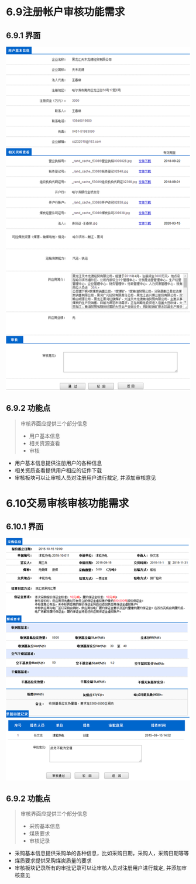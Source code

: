 # 6.9注册帐户审核功能需求
## 6.9.1 界面
![注册账户审核](https://github.com/baigeixiaozu/CoalTrading/blob/main/docs/%E9%9C%80%E6%B1%82%E7%9B%B8%E5%85%B3/img/1.png)
## 6.9.2 功能点
>审核界面应提供三个部分信息
> * 用户基本信息
> * 相关资源查看
> * 审核
* 用户基本信息提供注册用户的各种信息
* 相关资质查看提供用户相应的证件下载
* 审核板块可以让审核人员对注册用户进行裁定, 并添加审核意见

# 6.10交易审核审核功能需求
## 6.10.1 界面
![交易审核审核](https://github.com/baigeixiaozu/CoalTrading/blob/main/docs/%E9%9C%80%E6%B1%82%E7%9B%B8%E5%85%B3/img/2.png)
## 6.9.2 功能点
>审核界面应提供三个部分信息
> * 采购基本信息
> * 煤质要求
> * 审核记录
* 采购基本信息提供采购单的各种信息，比如采购日期，采购人，采购日期等等
* 煤质要求提供采购煤炭质量的要求
* 审核板块记录所有的审批记录可以让审核人员对注册用户进行裁定, 并添加审核意见
